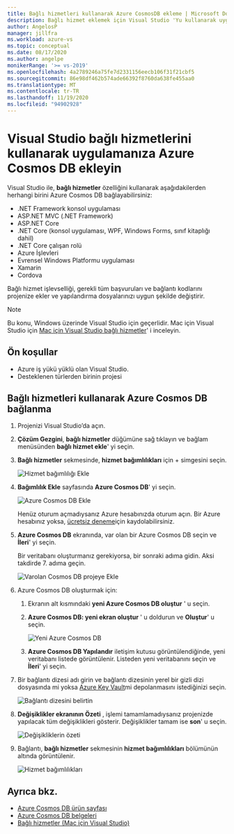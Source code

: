 ```yaml
---
title: Bağlı hizmetleri kullanarak Azure CosmosDB ekleme | Microsoft Docs
description: Bağlı hizmet eklemek için Visual Studio 'Yu kullanarak uygulamanıza Azure CosmosDB desteği ekleme
author: AngelosP
manager: jillfra
ms.workload: azure-vs
ms.topic: conceptual
ms.date: 08/17/2020
ms.author: angelpe
monikerRange: '>= vs-2019'
ms.openlocfilehash: 4a2789246a75fe7d2331156eecb106f31f21cbf5
ms.sourcegitcommit: 86e98df462b574ade66392f8760da638fe455aa0
ms.translationtype: MT
ms.contentlocale: tr-TR
ms.lasthandoff: 11/19/2020
ms.locfileid: "94902928"
---
```

# <a name="add-azure-cosmos-db-to-your-app-by-using-visual-studio-connected-services"></a>Visual Studio bağlı hizmetlerini kullanarak uygulamanıza Azure Cosmos DB ekleyin

Visual Studio ile, **bağlı hizmetler** özelliğini kullanarak aşağıdakilerden herhangi birini Azure Cosmos DB bağlayabilirsiniz:

- .NET Framework konsol uygulaması
- ASP.NET MVC (.NET Framework) 
- ASP.NET Core
- .NET Core (konsol uygulaması, WPF, Windows Forms, sınıf kitaplığı dahil)
- .NET Core çalışan rolü
- Azure İşlevleri
- Evrensel Windows Platformu uygulaması
- Xamarin
- Cordova

Bağlı hizmet işlevselliği, gerekli tüm başvuruları ve bağlantı kodlarını projenize ekler ve yapılandırma dosyalarınızı uygun şekilde değiştirir.

> [!NOTE]
> Bu konu, Windows üzerinde Visual Studio için geçerlidir. Mac için Visual Studio için [Mac için Visual Studio bağlı hizmetler](/visualstudio/mac/connected-services)' i inceleyin.
## <a name="prerequisites"></a>Ön koşullar

- Azure iş yükü yüklü olan Visual Studio.
- Desteklenen türlerden birinin projesi

## <a name="connect-to-azure-cosmos-db-using-connected-services"></a>Bağlı hizmetleri kullanarak Azure Cosmos DB bağlanma

1. Projenizi Visual Studio’da açın.

1. **Çözüm Gezgini**, **bağlı hizmetler** düğümüne sağ tıklayın ve bağlam menüsünden **bağlı hizmet ekle**' yi seçin.

1. **Bağlı hizmetler** sekmesinde, **hizmet bağımlılıkları** için + simgesini seçin.

    ![Hizmet bağımlılığı Ekle](./media/vs-azure-tools-connected-services-storage/vs-2019/connected-services-tab.png)

1. **Bağımlılık Ekle** sayfasında **Azure Cosmos DB**' yi seçin.

    ![Azure Cosmos DB Ekle](./media/azure-cosmosdb-add-connected-service/azure-cosmosdb.png)

    Henüz oturum açmadıysanız Azure hesabınızda oturum açın. Bir Azure hesabınız yoksa, [ücretsiz deneme](https://azure.microsoft.com/account/free)için kaydolabilirsiniz.

1. **Azure Cosmos DB** ekranında, var olan bir Azure Cosmos DB seçin ve **İleri**' yi seçin.

    Bir veritabanı oluşturmanız gerekiyorsa, bir sonraki adıma gidin. Aksi takdirde 7. adıma geçin.

    ![Varolan Cosmos DB projeye Ekle](./media/azure-cosmosdb-add-connected-service/created-cosmosdb.png)

1. Azure Cosmos DB oluşturmak için:

   1. Ekranın alt kısmındaki **yeni Azure Cosmos DB oluştur** ' u seçin.

   1. **Azure Cosmos DB: yeni ekran oluştur** ' u doldurun ve **Oluştur**' u seçin.

       ![Yeni Azure Cosmos DB](./media/azure-cosmosdb-add-connected-service/create-new-cosmosdb.png)

   1. **Azure Cosmos DB Yapılandır** iletişim kutusu görüntülendiğinde, yeni veritabanı listede görüntülenir. Listeden yeni veritabanını seçin ve **İleri**' yi seçin.

1. Bir bağlantı dizesi adı girin ve bağlantı dizesinin yerel bir gizli dizi dosyasında mi yoksa [Azure Key Vault](/azure/key-vault)mi depolanmasını istediğinizi seçin.

   ![Bağlantı dizesini belirtin](./media/azure-cosmosdb-add-connected-service/connection-string.png)

1. **Değişiklikler ekranının Özeti** , işlemi tamamlamadıysanız projenizde yapılacak tüm değişiklikleri gösterir. Değişiklikler tamam ise **son**' u seçin.

   ![Değişikliklerin özeti](./media/azure-cosmosdb-add-connected-service/summary-of-changes.png)

1. Bağlantı, **bağlı hizmetler** sekmesinin **hizmet bağımlılıkları** bölümünün altında görüntülenir.

   ![Hizmet bağımlılıkları](./media/azure-cosmosdb-add-connected-service/service-dependencies-after.png)

## <a name="see-also"></a>Ayrıca bkz.

- [Azure Cosmos DB ürün sayfası](https://azure.microsoft.com/services/cosmos-db/)
- [Azure Cosmos DB belgeleri](/azure/cosmos-db/)
- [Bağlı hizmetler (Mac için Visual Studio)](/visualstudio/mac/connected-services)
